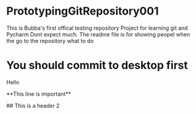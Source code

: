 # PrototypingGitRepository001

This is Bubba's first offical testing repository Project for learning git and Pycharm
Dont expect much.
The readme file is for showing peopel when the go to the repository what to do

<h1> You should commit to desktop first </h1>
<p>Hello<p>
<p> **This line is important**</p>
## This is a header 2
